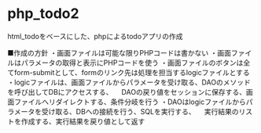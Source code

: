 # php_todo2

html_todoをベースにした、phpによるtodoアプリの作成

■作成の方針
・画面ファイルは可能な限りPHPコードは書かない
・画面ファイルはパラメータの取得と表示にPHPコードを使う
・画面ファイルのボタンは全てform-submitとして、formのリンク先は処理を担当するlogicファイルとする
・logicファイルは、画面ファイルからパラメータを受け取る、DAOのメソッドを呼び出してDBにアクセスする、
　DAOの戻り値をセッションに保存する、画面ファイルへリダイレクトする、条件分岐を行う
・DAOはlogicファイルからパラメータを受け取る、DBへの接続を行う、SQLを実行する、
　実行結果のリストを作成する、実行結果を戻り値として返す
